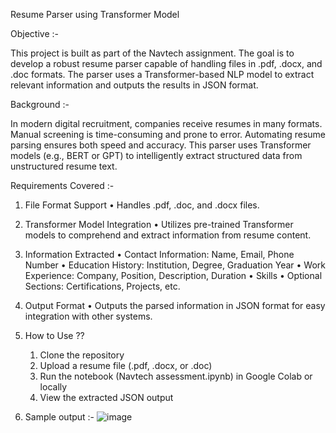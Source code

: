 Resume Parser using Transformer Model

Objective :-

This project is built as part of the Navtech assignment. The goal is to develop a robust resume parser capable of handling files in .pdf, .docx, and .doc formats. 
The parser uses a Transformer-based NLP model to extract relevant information and outputs the results in JSON format.

Background :-

In modern digital recruitment, companies receive resumes in many formats. Manual screening is time-consuming and prone to error. Automating resume parsing ensures both speed and accuracy.
This parser uses Transformer models (e.g., BERT or GPT) to intelligently extract structured data from unstructured resume text.

Requirements Covered :- 

1. File Format Support
	•	Handles .pdf, .doc, and .docx files.

2. Transformer Model Integration
	•	Utilizes pre-trained Transformer models to comprehend and extract information from resume content.

3. Information Extracted
	•	Contact Information: Name, Email, Phone Number
	•	Education History: Institution, Degree, Graduation Year
	•	Work Experience: Company, Position, Description, Duration
	•	Skills
	•	Optional Sections: Certifications, Projects, etc.

4. Output Format
	•	Outputs the parsed information in JSON format for easy integration with other systems.

5. How to Use ??
	1.	Clone the repository
	2.	Upload a resume file (.pdf, .docx, or .doc)
	3.	Run the notebook (Navtech assessment.ipynb) in Google Colab or locally
	4.	View the extracted JSON output

6. Sample output :-
![image](https://github.com/user-attachments/assets/cd4858c5-c7df-419c-b326-c0b28d488ac1)

